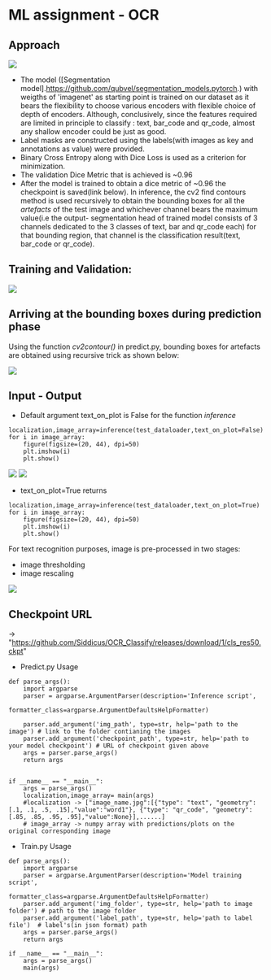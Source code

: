 # ML assignment - OCR

## Approach

<img src="https://raw.githubusercontent.com/Siddicus/OCR_Classify/master/images/dl.JPG" >

- The model ([Segmentation model].https://github.com/qubvel/segmentation_models.pytorch.) with weigths of 'imagenet' as starting point is trained on our dataset as it bears the flexibility to choose various encoders with flexible choice of depth of encoders. Although, conclusively, since the features required are limited in principle to classify : text, bar_code and qr_code, almost any shallow encoder could be just as good. 
- Label masks are constructed using the labels(with images as key and annotations as value) were provided.
- Binary Cross Entropy along with Dice Loss is used as a criterion for minimization.
- The validation Dice Metric that is achieved is ~0.96 
-  After the model is trained to obtain a dice metric of ~0.96 the checkpoint is saved(link below). In inference, the cv2 find contours method is used recursively to obtain the bounding boxes for all the *artefacts* of the test image and whichever channel bears the maximum value(i.e the output- segmentation head of trained model consists of 3 channels dedicated to the 3 classes of text, bar and qr_code each) for that bounding region, that channel is the classification result(text, bar_code or qr_code).  

## Training and Validation:

<img src="https://raw.githubusercontent.com/Siddicus/OCR_Classify/master/images/metricss.JPG" >

## Arriving at the bounding boxes during prediction phase
Using the function *cv2contour()* in predict.py, bounding boxes for artefacts are obtained using recursive trick as shown below:

<img src="https://raw.githubusercontent.com/Siddicus/OCR_Classify/master/images/sad.JPG" >

## Input - Output
- Default argument text_on_plot is False for the function *inference*
```
localization,image_array=inference(test_dataloader,text_on_plot=False)
for i in image_array:
    figure(figsize=(20, 44), dpi=50)
    plt.imshow(i)
    plt.show()
``` 
<img src="https://raw.githubusercontent.com/Siddicus/OCR_Classify/master/images/ocr.JPG" >

<img src="https://raw.githubusercontent.com/Siddicus/OCR_Classify/master/images/ocr2.JPG" >

- text_on_plot=True returns
```
localization,image_array=inference(test_dataloader,text_on_plot=True)
for i in image_array:
    figure(figsize=(20, 44), dpi=50)
    plt.imshow(i)
    plt.show()
```
For text recognition purposes, image is pre-processed in two stages:
 - image thresholding
 - image rescaling  

<img src="https://raw.githubusercontent.com/Siddicus/OCR_Classify/master/images/plottrue.JPG" >

## Checkpoint URL

-> "https://github.com/Siddicus/OCR_Classify/releases/download/1/cls_res50.ckpt"

- Predict.py Usage
```
def parse_args():
    import argparse
    parser = argparse.ArgumentParser(description='Inference script',
                                     formatter_class=argparse.ArgumentDefaultsHelpFormatter)

    parser.add_argument('img_path', type=str, help='path to the image') # link to the folder contianing the images
    parser.add_argument('checkpoint_path', type=str, help='path to your model checkpoint') # URL of checkpoint given above
    args = parser.parse_args()
    return args


if __name__ == "__main__":
    args = parse_args()
    localization,image_array= main(args)
    #localization -> ["image_name.jpg":[{"type": "text", "geometry": [.1, .1, .5, .15],"value":"word1"}, {"type": "qr_code", "geometry": [.85, .85, .95, .95],"value":None}],......]
    # image_array -> numpy array with predictions/plots on the original corresponding image 

```
- Train.py Usage

```
def parse_args():
    import argparse
    parser = argparse.ArgumentParser(description='Model training script',
                                     formatter_class=argparse.ArgumentDefaultsHelpFormatter)
    parser.add_argument('img_folder', type=str, help='path to image folder') # path to the image folder
    parser.add_argument('label_path', type=str, help='path to label file')  # label's(in json format) path 
    args = parser.parse_args()
    return args

if __name__ == "__main__":
    args = parse_args()
    main(args)
```

